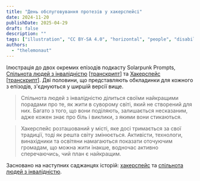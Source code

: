 ```yaml
---
title: "День обслуговування протезів у хакерспейсі"
date: 2024-11-20
publishDate: 2025-04-29
draft: false
description: ""
tags: ["illustration", "CC BY-SA 4.0", "horizontal", "people", "disability", "technology", "library", "economy", "cooperation"]
authors:
  - "thelemonaut"
---
```


Ілюстрація до двох окремих епізодів подкасту Solarpunk Prompts, [Спільнота людей з інвалідністю](https://podcast.tomasino.org/@SolarpunkPrompts/episodes/the-disabled-community) [[транскрипт](https://wiki.tomasino.org/writing/Solarpunk-Prompts---The-Disabled-Community)] та [Хакерспейс](https://podcast.tomasino.org/@SolarpunkPrompts/episodes/the-hackerspace) [[транскрипт](https://wiki.tomasino.org/writing/Solarpunk-Prompts---The-Hackerspace)]. Дві половини, що представляють обкладинки для кожного з епізодів, з'єднуються у ширшій версії вище.

> Спільнота людей з інвалідністю ділиться своїми найкращими порадами про те, як жити в суворому світі, який не створений для них. Багато з того, що вони поділяють, залишається несказаним, адже кожен знає про біль і виклики, з якими вони стикаються.

> Хакерспейс розташований у місті, яке досі тримається за свої традиції, тоді як решта світу змінюється. Активісти, технологи, винахідники та освітяни намагаються показати оточуючим громадам, що можна жити інакше, водночас активно сперечаючись, чий план є найкращим.

Засновано на наступних саджанцях історій: [хакерспейс](/seeds/the-hackerspace) та [спільнота людей з інвалідністю](/seeds/the-disabled-community).
